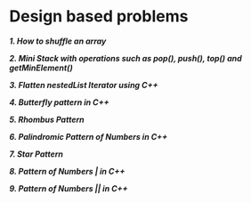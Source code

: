 # Design based problems

***1. How to shuffle an array***

***2. Mini Stack with operations such as pop(), push(), top() and getMinElement()***

***3. Flatten nestedList Iterator using C++***

***4. Butterfly pattern in C++***

***5. Rhombus Pattern***

***6. Palindromic Pattern of Numbers in C++***

***7. Star Pattern***

***8. Pattern of Numbers | in C++***

***9. Pattern of Numbers || in C++***




